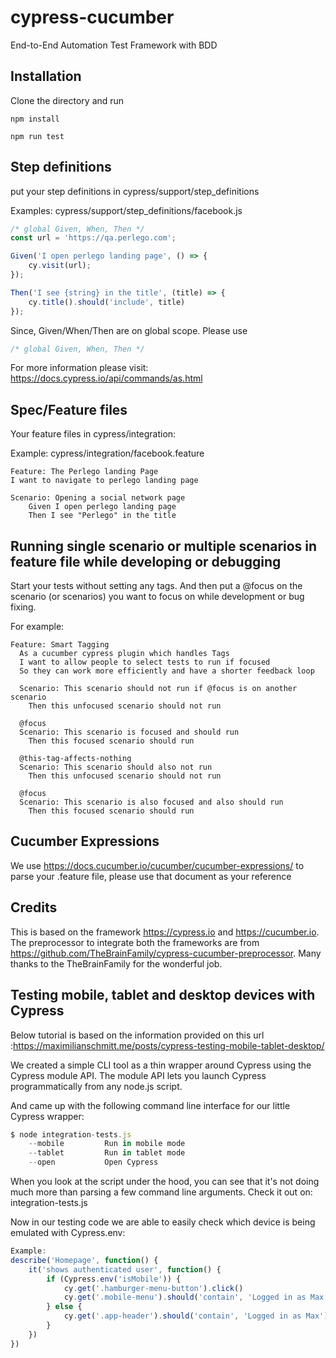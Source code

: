 # cypress-cucumber
End-to-End Automation Test Framework with BDD

## Installation
Clone the directory and run
```shell
npm install
```
```shell
npm run test
```

## Step definitions

put your step definitions in cypress/support/step_definitions

Examples:
cypress/support/step_definitions/facebook.js
```javascript
/* global Given, When, Then */
const url = 'https://qa.perlego.com';

Given('I open perlego landing page', () => {
    cy.visit(url);
});

Then('I see {string} in the title', (title) => {
    cy.title().should('include', title)
});
```

Since, Given/When/Then are on global scope. Please use 
```javascript
/* global Given, When, Then */
```

For more information please visit: https://docs.cypress.io/api/commands/as.html

## Spec/Feature files
Your feature files in cypress/integration:

Example: cypress/integration/facebook.feature
```gherkin
Feature: The Perlego landing Page
I want to navigate to perlego landing page

Scenario: Opening a social network page
    Given I open perlego landing page
    Then I see "Perlego" in the title
```
## Running single scenario or multiple scenarios in feature file while developing or debugging 
Start your tests without setting any tags. And then put a @focus on the scenario (or scenarios) you want to focus on while development or bug fixing.

For example:
```gherkin
Feature: Smart Tagging
  As a cucumber cypress plugin which handles Tags
  I want to allow people to select tests to run if focused
  So they can work more efficiently and have a shorter feedback loop
 
  Scenario: This scenario should not run if @focus is on another scenario
    Then this unfocused scenario should not run

  @focus
  Scenario: This scenario is focused and should run
    Then this focused scenario should run

  @this-tag-affects-nothing
  Scenario: This scenario should also not run
    Then this unfocused scenario should not run
    
  @focus
  Scenario: This scenario is also focused and also should run
    Then this focused scenario should run
```

## Cucumber Expressions

We use https://docs.cucumber.io/cucumber/cucumber-expressions/ to parse your .feature file, please use that document as your reference

## Credits

This is based on the framework https://cypress.io and https://cucumber.io. The preprocessor to integrate both the frameworks are from https://github.com/TheBrainFamily/cypress-cucumber-preprocessor. Many thanks to the TheBrainFamily for the wonderful job.

## Testing mobile, tablet and desktop devices with Cypress

Below tutorial is based on the information provided on this url :https://maximilianschmitt.me/posts/cypress-testing-mobile-tablet-desktop/

We created a simple CLI tool as a thin wrapper around Cypress using the Cypress module API. The module API lets you launch Cypress programmatically from any node.js script.

And came up with the following command line interface for our little Cypress wrapper:
```javascript
$ node integration-tests.js
    --mobile         Run in mobile mode
    --tablet         Run in tablet mode
    --open           Open Cypress
```    

When you look at the script under the hood, you can see that it's not doing much more than parsing a few command line arguments. Check it out on: integration-tests.js    

Now in our testing code we are able to easily check which device is being emulated with Cypress.env:
```javascript
Example:
describe('Homepage', function() {
    it('shows authenticated user', function() {
        if (Cypress.env('isMobile')) {
            cy.get('.hamburger-menu-button').click()
            cy.get('.mobile-menu').should('contain', 'Logged in as Max')
        } else {
            cy.get('.app-header').should('contain', 'Logged in as Max')
        }
    })
})
```


